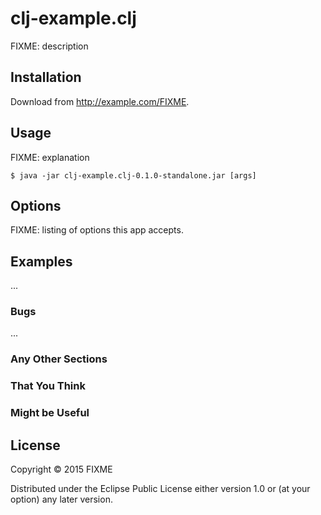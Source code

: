 # clj-example.clj

FIXME: description

## Installation

Download from http://example.com/FIXME.

## Usage

FIXME: explanation

    $ java -jar clj-example.clj-0.1.0-standalone.jar [args]

## Options

FIXME: listing of options this app accepts.

## Examples

...

### Bugs

...

### Any Other Sections
### That You Think
### Might be Useful

## License

Copyright © 2015 FIXME

Distributed under the Eclipse Public License either version 1.0 or (at
your option) any later version.
